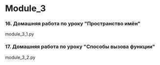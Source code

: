 # Module_3
### 16. Домашняя работа по уроку "Пространство имён"
module_3_1.py
### 17. Домашняя работа по уроку "Способы вызова функции"
module_3_2.py
